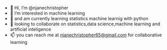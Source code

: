 - 👋 Hi, I’m @njanechristopher
- 👀 I’m interested in machine learning
- 🌱  and am currently learning statistics machine learnig with python
- 💞️  looking to collaborate on statistics,data science,machine learning and artificial inteligence
- 📫 you can reach me at njanechristopher65@gmail.com for collaborative learning

<!---
njanechristopher/njanechristopher is a ✨ special ✨ repository because its `README.md` (this file) appears on your GitHub profile.
You can click the Preview link to take a look at your changes.
--->
